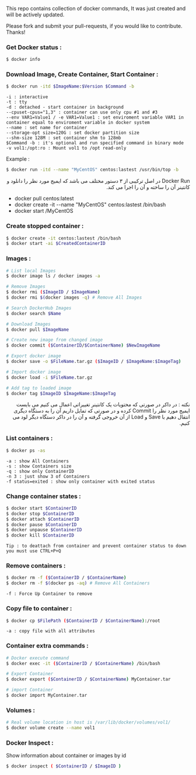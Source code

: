 
This repo contains collection of docker commands, It was just created and will be actively updated. 

Please fork and submit your pull-requests, if you would like to contribute. Thanks!

### Get Docker status :
```bash
$ docker info 
```

### Download Image, Create Container, Start Container : 

```bash
$ docker run -itd $ImageName:$Version $Command -b
```
```
-i : interactive
-t : tty
-d : detached - start container in background
--cpuset-cpus="1,3" : container can use only cpu #1 and #3
--env VAR1=Value1 / -e VAR1=Value1 : set enviroment variable VAR1 in container equal to enviroment variable in docker system
--name : set name for container
--storage-opt size=120G : set docker partition size
--shm-size 128M : set container shm to 128mb
$Command -b : it's optional and run specified command in binary mode
-v vol1:/opt:ro : Mount vol1 to /opt read-only
```
Example :
```bash
$ docker run -itd --name "MyCentOS" centos:lastest /usr/bin/top -b
```
<div dir="rtl">
Docker Run در اصل ترکیبی از ۳ دستور مختلف می باشد که ایمیج مورد نظر را دانلود و کانتینر آن را ساخته و آن را اجرا می کند.
</div>

- docker pull centos:latest
- docker create -it --name "MyCentOS" centos:lastest /bin/bash
- docker start /MyCentOS

### Create stopped container :
```bash
$ docker create -it centos:lastest /bin/bash
$ docker start -ai $CreatedContainerID
```

### Images :

```bash
# List local Images
$ docker image ls / docker images -a

# Remove Images
$ docker rmi ($ImageID / $ImageName)
$ docker rmi $(docker images -q) # Remove All Images

# Search DockerHub Images
$ docker search $Name

# Download Images
$ docker pull $ImageName

# Create new image from changed image
$ docker commit ($ContainerID/$ContainerName) $NewImageName

# Export docker image
$ docker save -o $FileName.tar.gz ($ImageID / $ImageName:$ImageTag)

# Import docker image
$ docker load -i $FileName.tar.gz

# Add tag to loaded image
$ docker tag $ImageID $ImageName:$ImageTag
```


<div dir="rtl">
نکته : در داکر در صورتی که محتویات یک کانتینر تغییراتی اعمال می کنیم می بایست ایمیج مورد نظر را Commit کرده و در صورتی که تمایل داریم آن را به دستگاه دیگری انتقال دهیم با Save و Load از آن خروجی گرفته و آن را در داکر دستگاه دیگر لود می کنیم.
</div>

### List containers :
```bash
$ docker ps -as
```
```
-a : show All Containers
-s : show Containers size
-q : show only ContainerID
-n 3 : just show 3 of Containers
-f status=exited : show only container with exited status
```

### Change container states :
```bash
$ docker start $ContainerID
$ docker stop $ContainerID
$ docker attach $ContainerID
$ docker pause $ContainerID 
$ docker unpause $ContainerID 
$ docker kill $ContainerID 
```
```
Tip : to deattach from container and prevent container status to down you must use CTRL+P+Q
```

### Remove containers :
```bash
$ docker rm -f ($ContainerID / $ContainerName)
$ docker rm -f $(docker ps -aq) # Remove All Containers
```
```
-f : Force Up Container to remove
```

### Copy file to container :
```bash
$ docker cp $FilePath ($ContainerID / $ContainerName):/root
```
```
-a : copy file with all attributes
```

### Container extra commands :
```bash
# Docker execute command
$ docker exec -it ($ContainerID / $ContainerName) /bin/bash

# Export Container
$ docker export ($ContainerID / $ContainerName) MyContainer.tar

# import Container
$ docker import MyContainer.tar
```

### Volumes :
```bash
# Real volume location in host is /var/lib/docker/volumes/vol1/
$ docker volume create --name vol1
```

### Docker Inspect :
Show information about container or images by id
```bash
$ docker inspect ( $ContainerID / $ImageID )
```